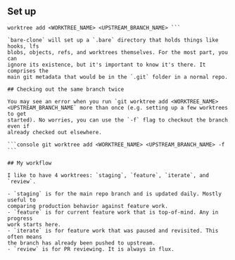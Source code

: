 ## Set up

```console mkdir development && cd development git bare-clone <REPO_LINK> git
worktree add <WORKTREE_NAME> <UPSTREAM_BRANCH_NAME> ```

`bare-clone` will set up a `.bare` directory that holds things like hooks, lfs
blobs, objects, refs, and worktrees themselves. For the most part, you can
ignore its existence, but it's important to know it's there. It comprises the
main git metadata that would be in the `.git` folder in a normal repo.

## Checking out the same branch twice

You may see an error when you run `git worktree add <WORKTREE_NAME>
<UPSTREAM_BRANCH_NAME` more than once (e.g. setting up a few worktrees to get
started). No worries, you can use the `-f` flag to checkout the branch even if
already checked out elsewhere.

```console git worktree add <WORKTREE_NAME> <UPSTREAM_BRANCH_NAME> -f ```

## My workflow

I like to have 4 worktrees: `staging`, `feature`, `iterate`, and `review`.

- `staging` is for the main repo branch and is updated daily. Mostly useful to
comparing production behavior against feature work.
- `feature` is for current feature work that is top-of-mind. Any in progress
work starts here.
- `iterate` is for feature work that was paused and revisited. This often means
the branch has already been pushed to upstream.
- `review` is for PR reviewing. It is always in flux.
